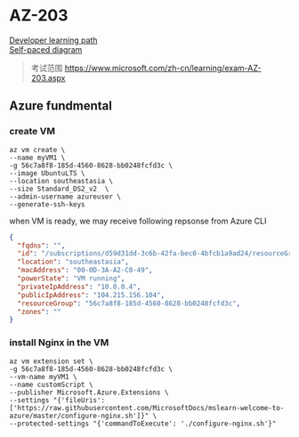 # AZ-203
[Developer learning path](https://docs.microsoft.com/en-us/learn/browse/?products=azure&roles=developer&resource_type=learning%20path)  
[Self-paced diagram](https://query.prod.cms.rt.microsoft.com/cms/api/am/binary/RWtQqM)  

> 考试范围
> https://www.microsoft.com/zh-cn/learning/exam-AZ-203.aspx   

## Azure fundmental
### create VM
```
az vm create \
--name myVM1 \
-g 56c7a8f8-185d-4560-8628-bb0248fcfd3c \
--image UbuntuLTS \
--location southeastasia \
--size Standard_DS2_v2  \
--admin-username azureuser \
--generate-ssh-keys
```
when VM is ready, we may receive following repsonse from Azure CLI
```json
{
  "fqdns": "",
  "id": "/subscriptions/d59d31dd-3c6b-42fa-bec0-4bfcb1a9ad24/resourceGroups/56c7a8f8-185d-4560-8628-bb0248fcfd3c/providers/Microsoft.Compute/virtualMachines/myVM1",
  "location": "southeastasia",
  "macAddress": "00-0D-3A-A2-C0-49",
  "powerState": "VM running",
  "privateIpAddress": "10.0.0.4",
  "publicIpAddress": "104.215.156.104",
  "resourceGroup": "56c7a8f8-185d-4560-8628-bb0248fcfd3c",
  "zones": ""
}
```
### install Nginx in the VM 
```
az vm extension set \
-g 56c7a8f8-185d-4560-8628-bb0248fcfd3c \
--vm-name myVM1 \
--name customScript \
--publisher Microsoft.Azure.Extensions \
--settings "{'fileUris':['https://raw.githubusercontent.com/MicrosoftDocs/mslearn-welcome-to-azure/master/configure-nginx.sh']}" \
--protected-settings "{'commandToExecute': './configure-nginx.sh'}"
```
